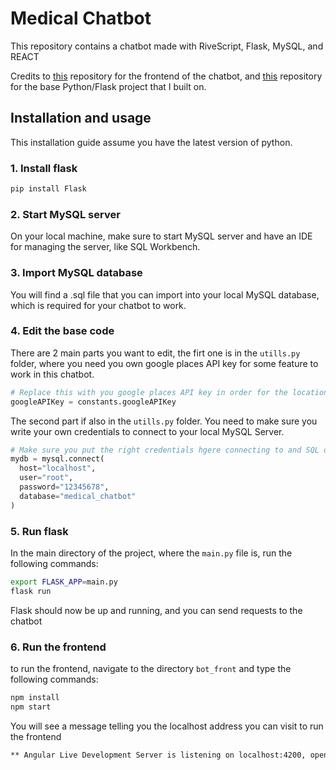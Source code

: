# Medical Chatbot

This repository contains a chatbot made with RiveScript, Flask, MySQL, and REACT

Credits to [this](https://github.com/valoro/bot_front?fbclid=IwAR2JfYS-Hn66RGL5GJYoJ-ZSx0NOpbBzfKYT3k0SLXRBt6_eR1dENCf7Irk) repository for the frontend of the chatbot, and [this](https://github.com/valoro/attendance_bot?fbclid=IwAR3mu2DqC5AZffo9fovhmptl96MojM2rqaCr6Xs-gXVgpVQQwRpsEAu4Mds) repository for the base Python/Flask project that I built on.

## Installation and usage
This installation guide assume you have the latest version of python.

### 1. Install flask


```bash
pip install Flask
```

### 2. Start MySQL server

On your local machine, make sure to start MySQL server and have an IDE for managing the server, like SQL Workbench.

### 3. Import MySQL database

You will find a .sql file that you can import into your local MySQL database, which is required for your chatbot to work.

### 4. Edit the base code

There are 2 main parts you want to edit, the firt one is in the `utills.py` folder, where you need you own google places API key for some feature to work in this chatbot.
```python
# Replace this with you google places API key in order for the location features to work, or contact me for mine
googleAPIKey = constants.googleAPIKey
```

The second part if also in the `utills.py` folder. You need to make sure you write your own credentials to connect to your local MySQL Server.
```python
# Make sure you put the right credentials hgere connecting to and SQL database that uses the provided .sql file in this repository
mydb = mysql.connect(
  host="localhost",
  user="root",
  password="12345678",
  database="medical_chatbot"
)
```
### 5. Run flask
In the main directory of the project, where the `main.py` file is, run the following commands:

```bash
export FLASK_APP=main.py
flask run
```
Flask should now be up and running, and you can send requests to the chatbot

### 6. Run the frontend
to run the frontend, navigate to the directory `bot_front` and type the following commands:
```bash
npm install
npm start
```
You will see a message telling you the localhost address you can visit to run the frontend
```bash
** Angular Live Development Server is listening on localhost:4200, open your browser on http://localhost:4200/ **
```

